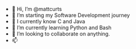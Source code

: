 - 👋 Hi, I’m @mattcurts
- 👀 I’m starting my Software Development journey
- 👀 I currently know C and Java
- 🌱 I’m currently learning Python and Bash 
- 💞️ I’m looking to collaborate on anything.
- 📫

<!---
mattcurts/mattcurts is a ✨ special ✨ repository because its `README.md` (this file) appears on your GitHub profile.
You can click the Preview link to take a look at your changes.
--->
